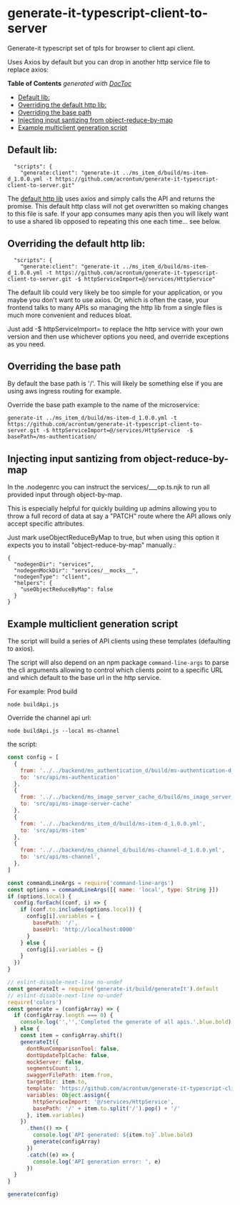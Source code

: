 # generate-it-typescript-client-to-server

Generate-it typescript set of tpls for browser to client api client.

Uses Axios by default but you can drop in another http service file to replace axios:

<!-- START doctoc generated TOC please keep comment here to allow auto update -->
<!-- DON'T EDIT THIS SECTION, INSTEAD RE-RUN doctoc TO UPDATE -->
**Table of Contents**  *generated with [DocToc](https://github.com/thlorenz/doctoc)*

- [Default lib:](#default-lib)
- [Overriding the default http lib:](#overriding-the-default-http-lib)
- [Overriding the base path](#overriding-the-base-path)
- [Injecting input santizing from object-reduce-by-map](#injecting-input-santizing-from-object-reduce-by-map)
- [Example multiclient generation script](#example-multiclient-generation-script)

<!-- END doctoc generated TOC please keep comment here to allow auto update -->

## Default lib:
```
  "scripts": {
    "generate:client": "generate-it ../ms_item_d/build/ms-item-d_1.0.0.yml -t https://github.com/acrontum/generate-it-typescript-client-to-server.git"
```
The [default http lib](https://github.com/acrontum/generate-it-typescript-client-to-server/blob/master/lib/HttpService.ts.njk) uses axios and simply calls the API and returns the promise. This default http class will not get overwritten so making changes to this file is safe. If your app consumes many apis then you will likely want to use a shared lib opposed to repeating this one each time... see below.

## Overriding the default http lib:
```
  "scripts": {
    "generate:client": "generate-it ../ms_item_d/build/ms-item-d_1.0.0.yml -t https://github.com/acrontum/generate-it-typescript-client-to-server.git -$ httpServiceImport=@/services/HttpService"
```
The default lib could very likely be too simple for your application, or you maybe you don't want to use axios. Or, which is often the case, your frontend talks to many APIs so managing the http lib from a single files is much more convenient and reduces bloat.

Just add -$ httpServiceImport=<the project import> to replace the http service with your own version and then use whichever options you need, and override exceptions as you need. 

## Overriding the base path
By default the base path is '/'. This will likely be something else if you are using aws ingress routing for example.

Override the base path example to the name of the microservice:
```
generate-it ../ms_item_d/build/ms-item-d_1.0.0.yml -t https://github.com/acrontum/generate-it-typescript-client-to-server.git -$ httpServiceImport=@/services/HttpService  -$ basePath=/ms-authentication/
```

## Injecting input santizing from object-reduce-by-map
In the .nodegenrc you can instruct the services/___op.ts.njk to run all provided input through object-by-map.

This is especially helpful for quickly building up admins allowing you to throw a full record of data at say a "PATCH" route where the API allows only accept specific attributes.

Just mark useObjectReduceByMap to true, but when using this option it expects you to install "object-reduce-by-map" manually.:
```
{
  "nodegenDir": "services",
  "nodegenMockDir": "services/__mocks__",
  "nodegenType": "client",
  "helpers": {
    "useObjectReduceByMap": false
  }
}
```

## Example multiclient generation script
The script will build a series of API clients using these templates (defaulting to axios).

The script will also depend on an npm package `command-line-args` to parse the cli arguments allowing to control which clients point to a specific URL and which default to the base url in the http service.

For example:
Prod build
```
node buildApi.js
```
Override the channel api url:
```
node buildApi.js --local ms-channel
```

the script:
```javascript
const config = [
  {
    from: '../../backend/ms_authentication_d/build/ms-authentication-d_1.0.1.yml',
    to: 'src/api/ms-authentication'
  },
  {
    from: '../../backend/ms_image_server_cache_d/build/ms_image_server_cache_d_1.0.0.yml',
    to: 'src/api/ms-image-server-cache'
  },
  {
    from: '../../backend/ms_item_d/build/ms-item-d_1.0.0.yml',
    to: 'src/api/ms-item'
  },
  {
    from: '../../backend/ms_channel_d/build/ms-channel-d_1.0.0.yml',
    to: 'src/api/ms-channel',
  },
]

const commandLineArgs = require('command-line-args')
const options = commandLineArgs([{ name: 'local', type: String }])
if (options.local) {
  config.forEach((conf, i) => {
    if (conf.to.includes(options.local)) {
      config[i].variables = {
        basePath: '/',
        baseUrl: 'http://localhost:8000'
      }
    } else {
      config[i].variables = {}
    }
  })
}

// eslint-disable-next-line no-undef
const generateIt = require('generate-it/build/generateIt').default
// eslint-disable-next-line no-undef
require('colors')
const generate = (configArray) => {
  if (configArray.length === 0) {
    console.log('','','Completed the generate of all apis.'.blue.bold)
  } else {
    const item = configArray.shift()
    generateIt({
      dontRunComparisonTool: false,
      dontUpdateTplCache: false,
      mockServer: false,
      segmentsCount: 1,
      swaggerFilePath: item.from,
      targetDir: item.to,
      template: 'https://github.com/acrontum/generate-it-typescript-client-to-server.git',
      variables: Object.assign({
        httpServiceImport: '@/services/HttpService',
        basePath: '/' + item.to.split('/').pop() + '/'
      }, item.variables)
    })
      .then(() => {
        console.log(`API generated: ${item.to}`.blue.bold)
        generate(configArray)
      })
      .catch((e) => {
        console.log('API generation error: ', e)
      })
  }
}

generate(config)
```
